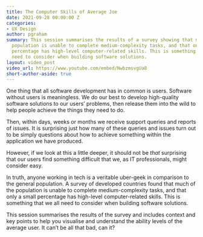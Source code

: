 ```yaml
---
title: The Computer Skills of Average Joe
date: 2021-09-28 00:00:00 Z
categories:
- UX Design
author: pgraham
summary: This session summarises the results of a survey showing that much of the
  population is unable to complete medium-complexity tasks, and that only a small
  percentage has high-level computer-related skills. This is something that we all
  need to consider when building software solutions.
layout: video_post
video_url: https://www.youtube.com/embed/NwbzmsvgUa8
short-author-aside: true
---
```


One thing that all software development has in common is users. Software without users is meaningless. We do our best to develop high-quality software solutions to our users’ problems, then release them into the wild to help people achieve the things they need to do.

Then, within days, weeks or months we receive support queries and reports of issues. It is surprising just how many of these queries and issues turn out to be simply questions about how to achieve something within the application we have produced.

However, if we look at this a little deeper, it should not be *that* surprising that our users find something difficult that we, as IT professionals, might consider easy.

In truth, anyone working in tech is a veritable uber-geek in comparison to the general population. A survey of developed countries found that much of the population is unable to complete medium-complexity tasks, and that only a small percentage has high-level computer-related skills. This is something that we all need to consider when building software solutions.

This session summarises the results of the survey and includes context and key points to help you visualise and understand the ability levels of the average user. It can’t be all that bad, can it?

